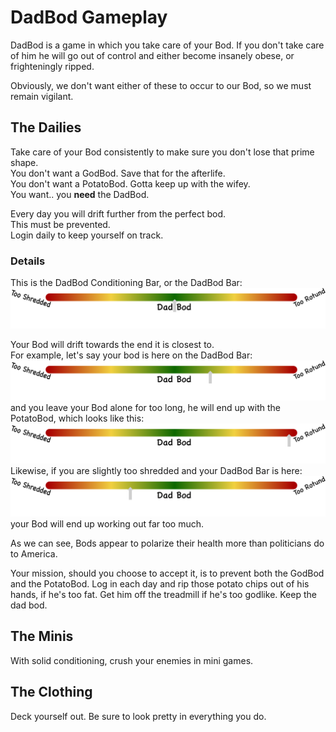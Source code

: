 # DadBod Gameplay
DadBod is a game in which you take care of your Bod. If you don't take care of him he will go out of control and either become insanely obese, or frighteningly ripped.

Obviously, we don't want either of these to occur to our Bod, so we must remain vigilant.

## The Dailies
Take care of your Bod consistently to make sure you don't lose that prime shape.  
You don't want a GodBod. Save that for the afterlife.  
You don't want a PotatoBod. Gotta keep up with the wifey.  
You want.. you **need** the DadBod.  

Every day you will drift further from the perfect bod.  
This must be prevented.  
Login daily to keep yourself on track.  

### Details
This is the DadBod Conditioning Bar, or the DadBod Bar:
![DadBodBar](Assets/DadBodBar.png)

Your Bod will drift towards the end it is closest to.  
For example, let's say your bod is here on the DadBod Bar:
![DadBodBar_3_4](Assets/DadBodBar_3_4.png)
and you leave your Bod alone for too long, he will end up with the PotatoBod, which looks like this:
![DadBodBar_PotatoBod](Assets/DadBodBar_PotatoBod.png)
Likewise, if you are slightly too shredded and your DadBod Bar is here:
![DadBodBar_PotatoBod](Assets/DadBodBar_1_4.png)
your Bod will end up working out far too much.  
  
As we can see, Bods appear to polarize their health more than politicians do to America.  
  
Your mission, should you choose to accept it, is to prevent both the GodBod and the PotatoBod.
Log in each day and rip those potato chips out of his hands, if he's too fat. Get him off the treadmill if he's too godlike. Keep the dad bod.

## The Minis
With solid conditioning, crush your enemies in mini games.

## The Clothing
Deck yourself out. Be sure to look pretty in everything you do.